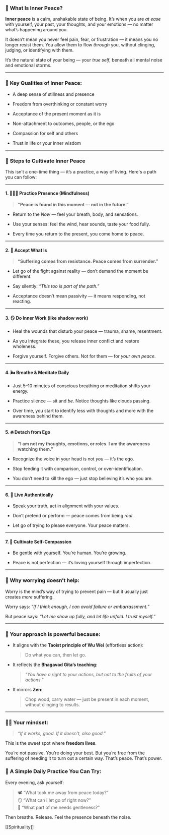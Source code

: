 
### 🌿 **What Is Inner Peace?**

**Inner peace** is a calm, unshakable state of being. It’s when you are _at ease_ with yourself, your past, your thoughts, and your emotions — no matter what’s happening around you.

It doesn’t mean you never feel pain, fear, or frustration — it means you no longer resist them. You allow them to flow _through_ you, without clinging, judging, or identifying with them.

It’s the natural state of your being — your _true self_, beneath all mental noise and emotional storms.

---

### 🌺 **Key Qualities of Inner Peace:**

- A deep sense of stillness and presence
    
- Freedom from overthinking or constant worry
    
- Acceptance of the present moment as it is
    
- Non-attachment to outcomes, people, or the ego
    
- Compassion for self and others
    
- Trust in life or your inner wisdom
    

---

### 🔑 **Steps to Cultivate Inner Peace**

This isn’t a one-time thing — it’s a practice, a way of living. Here's a path you can follow:

---

#### 1. 🧘🏽‍♀️ **Practice Presence (Mindfulness)**

> **“Peace is found in this moment — not in the future.”**

- Return to the _Now_ — feel your breath, body, and sensations.
    
- Use your senses: feel the wind, hear sounds, taste your food fully.
    
- Every time you return to the present, you come home to peace.
    

---

#### 2. 🌊 **Accept What Is**

> **“Suffering comes from resistance. Peace comes from surrender.”**

- Let go of the fight against reality — don’t demand the moment be different.
    
- Say silently: _“This too is part of the path.”_
    
- Acceptance doesn’t mean passivity — it means responding, not reacting.
    

---

#### 3. 🪞 **Do Inner Work (like shadow work)**

- Heal the wounds that disturb your peace — trauma, shame, resentment.
    
- As you integrate these, you release inner conflict and restore wholeness.
    
- Forgive yourself. Forgive others. Not for them — for _your own peace_.
    

---

#### 4. 🌬️ **Breathe & Meditate Daily**

- Just 5–10 minutes of conscious breathing or meditation shifts your energy.
    
- Practice silence — sit and _be_. Notice thoughts like clouds passing.
    
- Over time, you start to identify less with thoughts and more with the awareness behind them.
    

---

#### 5. 🔥 **Detach from Ego**

> **“I am not my thoughts, emotions, or roles. I am the awareness watching them.”**

- Recognize the voice in your head is not _you_ — it’s the ego.
    
- Stop feeding it with comparison, control, or over-identification.
    
- You don’t need to kill the ego — just stop believing it’s who you are.
    

---

#### 6. 🌱 **Live Authentically**

- Speak your truth, act in alignment with your values.
    
- Don’t pretend or perform — peace comes from being _real_.
    
- Let go of trying to please everyone. Your peace matters.
    

---

#### 7. 🧡 **Cultivate Self-Compassion**

- Be gentle with yourself. You’re human. You’re growing.
    
- Peace is not perfection — it’s loving yourself through imperfection.
    

---

### 🧠 Why worrying doesn’t help:

Worry is the mind’s way of trying to prevent pain — but it usually just creates _more_ suffering.

Worry says: _“If I think enough, I can avoid failure or embarrassment.”_

But peace says: _“Let me show up fully, and let life unfold. I trust myself.”_

---

### 🌊 Your approach is powerful because:

- It aligns with the **Taoist principle of Wu Wei** (effortless action):
    
    > Do what you can, then let go.
    
- It reflects the **Bhagavad Gita’s teaching**:
    
    > _"You have a right to your actions, but not to the fruits of your actions."_
    
- It mirrors **Zen**:
    
    > Chop wood, carry water — just be present in each moment, without clinging to results.
    

---

### 🧘‍♂️ Your mindset:

> _“If it works, good. If it doesn’t, also good.”_

This is the sweet spot where **freedom lives**.

You’re not passive. You’re doing your best. But you’re free from the suffering of needing it to turn out a certain way. That’s peace. That’s power.

### 🌌 **A Simple Daily Practice You Can Try:**

Every evening, ask yourself:

> 🕊️ “What took me away from peace today?”  
> 🪞 “What can I let go of right now?”  
> 🌿 “What part of me needs gentleness?”

Then breathe. Release. Feel the presence beneath the noise.


[[Spirituality]]